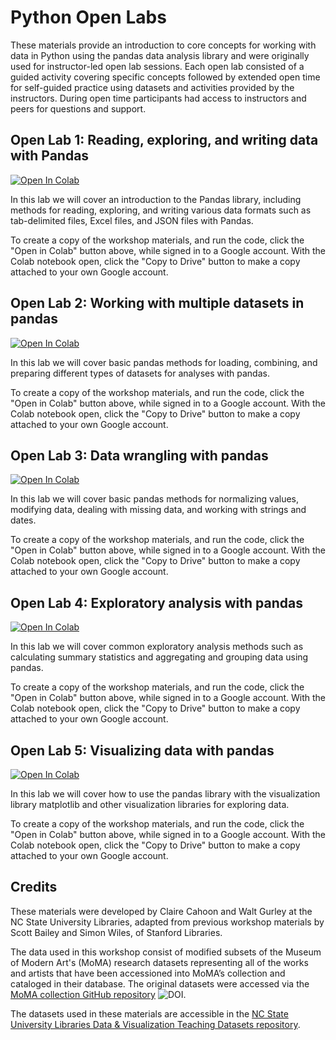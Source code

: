 # Python Open Labs

These materials provide an introduction to core concepts for working with data in Python using the pandas data analysis library and were originally used for instructor-led open lab sessions. Each open lab consisted of a guided activity covering specific concepts followed by extended open time for self-guided practice using datasets and activities provided by the instructors. During open time participants had access to instructors and peers for questions and support.

## Open Lab 1: Reading, exploring, and writing data with Pandas

[![Open In Colab](https://colab.research.google.com/assets/colab-badge.svg)](https://colab.research.google.com/github/ncsu-libraries-data-vis/python-open-labs/blob/main/Open_Lab_1_reading_exploring_and_writing_data_with_pandas/Open_Lab_1_reading_exploring_and_writing_data_with_pandas.ipynb)

In this lab we will cover an introduction to the Pandas library, including methods for reading, exploring, and writing various data formats such as tab-delimited files, Excel files, and JSON files with Pandas.

To create a copy of the workshop materials, and run the code, click the "Open in Colab" button above, while signed in to a Google account. With the Colab notebook open, click the "Copy to Drive" button to make a copy attached to your own Google account.

## Open Lab 2: Working with multiple datasets in pandas

[![Open In Colab](https://colab.research.google.com/assets/colab-badge.svg)](https://colab.research.google.com/github/ncsu-libraries-data-vis/python-open-labs/blob/main/Open_Lab_2_working_with_multiple_datasets_in_pandas/Open_Lab_2_working_with_multiple_datasets_in_pandas.ipynb)

In this lab we will cover basic pandas methods for loading, combining, and preparing different types of datasets for analyses with pandas.

To create a copy of the workshop materials, and run the code, click the "Open in Colab" button above, while signed in to a Google account. With the Colab notebook open, click the "Copy to Drive" button to make a copy attached to your own Google account.

## Open Lab 3: Data wrangling with pandas

[![Open In Colab](https://colab.research.google.com/assets/colab-badge.svg)](https://colab.research.google.com/github/ncsu-libraries-data-vis/python-open-labs/blob/main/Open_Lab_3_data_wrangling_with_pandas/Open_Lab_3_data_wrangling_with_pandas.ipynb)

In this lab we will cover basic pandas methods for normalizing values, modifying data, dealing with missing data, and working with strings and dates.

To create a copy of the workshop materials, and run the code, click the "Open in Colab" button above, while signed in to a Google account. With the Colab notebook open, click the "Copy to Drive" button to make a copy attached to your own Google account.

## Open Lab 4: Exploratory analysis with pandas

[![Open In Colab](https://colab.research.google.com/assets/colab-badge.svg)](https://colab.research.google.com/github/ncsu-libraries-data-vis/python-open-labs/blob/main/Open_Lab_4_exploratory_analysis_with_pandas/Open_Lab_4_exploratory_analysis_with_pandas.ipynb)

In this lab we will cover common exploratory analysis methods such as calculating summary statistics and aggregating and grouping data using pandas.

To create a copy of the workshop materials, and run the code, click the "Open in Colab" button above, while signed in to a Google account. With the Colab notebook open, click the "Copy to Drive" button to make a copy attached to your own Google account.

## Open Lab 5: Visualizing data with pandas

[![Open In Colab](https://colab.research.google.com/assets/colab-badge.svg)](https://colab.research.google.com/github/ncsu-libraries-data-vis/python-open-labs/blob/main/Open_Lab_5_visualization_with_pandas/Open_Lab_5_visualization_with_pandas.ipynb)

In this lab we will cover how to use the pandas library with the visualization library matplotlib and other visualization libraries for exploring data.

To create a copy of the workshop materials, and run the code, click the "Open in Colab" button above, while signed in to a Google account. With the Colab notebook open, click the "Copy to Drive" button to make a copy attached to your own Google account.

## Credits

These materials were developed by Claire Cahoon and Walt Gurley at the NC State University Libraries, adapted from previous workshop materials by Scott Bailey and Simon Wiles, of Stanford Libraries.

The data used in this workshop consist of modified subsets of the Museum of Modern Art's (MoMA) research datasets representing all of the works and artists that have been accessioned into MoMA’s collection and cataloged in their database. The original datasets were accessed via the [MoMA collection GitHub repository](https://github.com/MuseumofModernArt/collection) ![DOI](https://zenodo.org/badge/doi/10.5281/zenodo.4408594.svg).

The datasets used in these materials are accessible in the [NC State University Libraries Data & Visualization Teaching Datasets repository](https://github.com/ncsu-libraries-data-vis/teaching-datasets/tree/main/moma_data).
